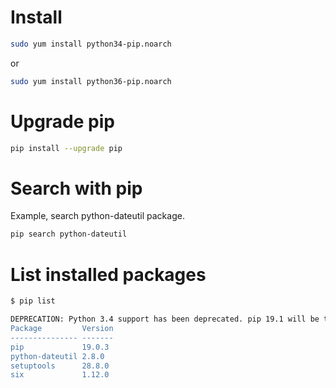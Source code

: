<!-- TITLE: Pip -->
<!-- SUBTITLE: A quick summary of Pip -->

# Install


```sh
sudo yum install python34-pip.noarch
```

or

```sh
sudo yum install python36-pip.noarch

```

# Upgrade pip


```sh
pip install --upgrade pip
```

# Search with pip
Example, search python-dateutil package.

```sh
pip search python-dateutil
```

# List installed packages

```sh
$ pip list

DEPRECATION: Python 3.4 support has been deprecated. pip 19.1 will be the last one supporting it. Please upgrade your Python as Python 3.4 won't be maintained after March 2019 (cf PEP 429).
Package         Version
--------------- -------
pip             19.0.3 
python-dateutil 2.8.0  
setuptools      28.8.0 
six             1.12.0 

```
